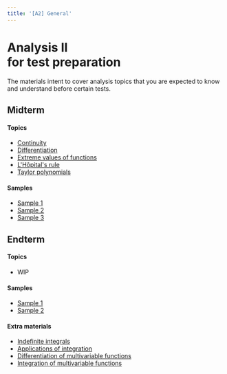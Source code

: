 ```yaml
---
title: '[A2] General'
---
```


# Analysis II<br>for test preparation

The materials intent to cover analysis topics that you are expected to know and understand before certain tests.

## Midterm

#### Topics

- [Continuity](/materials/analysis2/continuity.md)
- [Differentiation](/materials/analysis2/differentiation.md)
- [Extreme values of functions](/materials/analysis2/extremes.md)
- [L'Hôpital's rule](/materials/analysis2/LH.md)
- [Taylor polynomials](/materials/analysis2/taylor.md)

#### Samples

- [Sample 1](/samples/analysis2/midterm/1.pdf)
- [Sample 2](/samples/analysis2/midterm/2.pdf)
- [Sample 3](/samples/analysis2/midterm/3.pdf)

## Endterm

#### Topics

- WIP

#### Samples

- [Sample 1](/samples/analysis2/endterm/01.pdf)
- [Sample 2](/samples/analysis2/endterm/02.pdf)

#### Extra materials

- [Indefinite integrals](/extra/analysis2/01_indefinite_integrals.pdf)
- [Applications of integration](/extra/analysis2/02_applications_of_integration.pdf)
- [Differentiation of multivariable functions](/extra/analysis2/03_differentiation_of_multivariable_functions.pdf)
- [Integration of multivariable functions](/extra/analysis2/04_integration_of_multivariable_functions.pdf)

